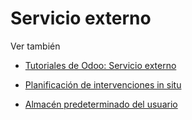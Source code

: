 # Servicio externo

Ver también

  * [Tutoriales de Odoo: Servicio externo](https://www.odoo.com/slides/field-service-49)

  * [Planificación de intervenciones in situ](field_service/onsite_interventions.html)
  * [Almacén predeterminado del usuario](field_service/default_warehouse.html)

